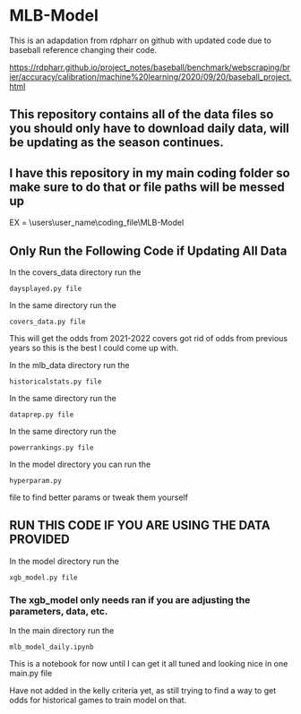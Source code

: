 # MLB-Model

This is an adapdation from rdpharr on github with updated code due to baseball reference changing their code.

https://rdpharr.github.io/project_notes/baseball/benchmark/webscraping/brier/accuracy/calibration/machine%20learning/2020/09/20/baseball_project.html

## This repository contains all of the data files so you should only have to download daily data, will be updating as the season continues.

## I have this repository in my main coding folder so make sure to do that or file paths will be messed up
EX = \users\user_name\coding_file\MLB-Model

## Only Run the Following Code if Updating All Data

In the covers_data directory run the 
```
daysplayed.py file
```
In the same directory run the 
```
covers_data.py file
```
This will get the odds from 2021-2022 
covers got rid of odds from previous years so this is the best I could come up with.

In the mlb_data directory run the 
```
historicalstats.py file
```
In the same directory run the 
```
dataprep.py file 
```
In the same directory run the 
```
powerrankings.py file
```
In the model directory you can run the 
```
hyperparam.py 
```
file to find better params or tweak them yourself


## RUN THIS CODE IF YOU ARE USING THE DATA PROVIDED

In the model directory run the 
```
xgb_model.py file 
```
### The xgb_model only needs ran if you are adjusting the parameters, data, etc.

In the main directory run the 
```
mlb_model_daily.ipynb
```
This is a notebook for now until I can get it all tuned and looking nice in one main.py file

Have not added in the kelly criteria yet, as still trying to find a way to get odds for historical games to train model on that.



